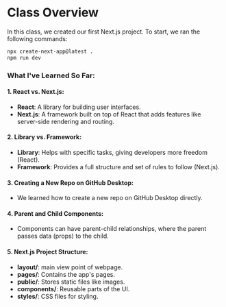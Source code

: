 # Class Overview

In this class, we created our first Next.js project. To start, we ran the following commands:

```bash
npx create-next-app@latest .
npm run dev
```

### What I've Learned So Far:

#### 1. **React vs. Next.js**:
- **React**: A library for building user interfaces.
- **Next.js**: A framework built on top of React that adds features like server-side rendering and routing.

#### 2. **Library vs. Framework**:
- **Library**: Helps with specific tasks, giving developers more freedom (React).
- **Framework**: Provides a full structure and set of rules to follow (Next.js).

#### 3. **Creating a New Repo on GitHub Desktop**:
- We learned how to create a new repo on GitHub Desktop directly.

#### 4. **Parent and Child Components**:
- Components can have parent-child relationships, where the parent passes data (props) to the child.

#### 5. **Next.js Project Structure**:
- **layout/**: main view point of webpage.
- **pages/**: Contains the app's pages.
- **public/**: Stores static files like images.
- **components/**: Reusable parts of the UI.
- **styles/**: CSS files for styling.

